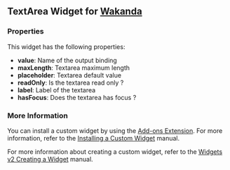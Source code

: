 ## TextArea Widget for [Wakanda](http://wakanda.org)### PropertiesThis widget has the following properties:* __value__: Name of the output binding* __maxLength__: Textarea maximum length* __placeholder__: Textarea default value* __readOnly__: Is the textarea read only ?* __label__: Label of the textarea* __hasFocus__: Does the textarea has focus ?### More InformationYou can install a custom widget by using the [Add-ons Extension](http://doc.wakanda.org/WakandaStudio/help/Title/en/page4263.html "Add-ons Extension"). For more information, refer to the [Installing a Custom Widget](http://doc.wakanda.org/WakandaStudio/help/Title/en/page3869.html#1056003 "Installing a Custom Widget") manual.For more information about creating a custom widget, refer to the [Widgets v2 Creating a Widget](http://doc.wakanda.org/Wakanda/help/Title/en/page3849.html "Widgets v2 Creating a Widget") manual.	